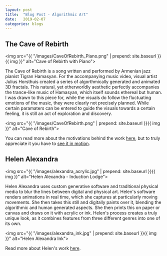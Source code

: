 ```yaml
---
layout: post
title:  "Blog Post - Algorithmic Art"
date:   2019-02-07
categories: blogs
---
```


## The Cave of Rebirth

<img src="{{ "/images/CaveOfRebirth_Piano.png" | prepend: site.baseurl }}{{ img }}" alt="Cave of Rebirth with Piano">

The Cave of Rebirth is a song written and performed by Armenian jazz pianist Tigran Hamasyan. For the accompanying music video, visual artist Julius Horsthuis created a series of algorthmically generated and animated 3D fractals. This natural, yet otherworldly aesthetic perfectly accompanies the trance-like music of Hamasyan, which itself sounds ethereal but human. I was drawn to this piece for, while the visuals do follow the fluctuating emotions of the music, they were clearly not precisely planned. While certain paramaters can be entered to guide the visuals towards a certain feeling, it is still an act of exploration and discovery.

<img src="{{ "/images/CaveOfRebirth.png" | prepend: site.baseurl }}{{ img }}" alt="Cave of Rebirth">

You can read more about the motivations behind the work [here](https://www.vice.com/en_us/article/53q75k/tigran-hamasyan-solo-jazz-fractal-universe-music-video), but to truly appreciate it you have to [see it in motion](https://www.youtube.com/watch?v=KtMDfBPghgE).

## Helen Alexandra

<img src="{{ "/images/alexandra_acrylic.jpg" | prepend: site.baseurl }}{{ img }}" alt="Helen Alexandra - Induction Lodge">

Helen Alexandra uses custom generative software and traditional physical media to blur the lines between digital and physical art. Helen's software renders animations in real time, which she captures at particularly moving movements. She then takes this still and digitally paints over it, blending the algorithmic and human generated aspects. She then prints this on paper or canvas and draws on it with acrylic or ink. Helen's process creates a truly unique look, as it combines features from three different genres into one of its own.

<img src="{{ "/images/alexandra_ink.jpg" | prepend: site.baseurl }}{{ img }}" alt="Helen Alexandra Ink">

Read more about Helen's work [here](https://www.vice.com/en_us/article/78e5qb/generative-paintings-acrylic-algorithms-helen-alexandra).